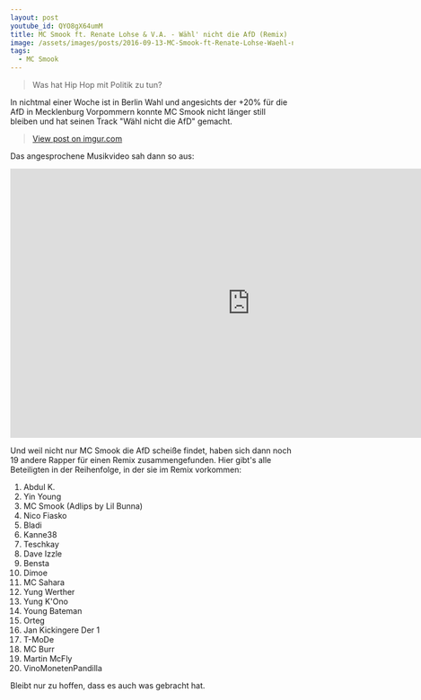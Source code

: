 ```yaml
---
layout: post
youtube_id: QYO8gX64umM
title: MC Smook ft. Renate Lohse & V.A. - Wähl' nicht die AfD (Remix)
image: /assets/images/posts/2016-09-13-MC-Smook-ft-Renate-Lohse-Waehl-nicht-die-AfD-Remix.jpg
tags:
  - MC Smook
---
```

> Was hat Hip Hop mit Politik zu tun?

<!--more-->
In nichtmal einer Woche ist in Berlin Wahl und angesichts der +20% für die AfD in Mecklenburg Vorpommern konnte MC Smook nicht länger still bleiben und hat seinen Track "Wähl nicht die AfD" gemacht.

<blockquote class="imgur-embed-pub" lang="en" data-id="oSV4970"><a href="//imgur.com/oSV4970">View post on imgur.com</a></blockquote><script async src="//s.imgur.com/min/embed.js" charset="utf-8"></script>

Das angesprochene Musikvideo sah dann so aus:

<iframe width="854" height="480" src="https://www.youtube.com/embed/0bIUMt4MNzQ" frameborder="0" allowfullscreen></iframe>

Und weil nicht nur MC Smook die AfD scheiße findet, haben sich dann noch 19 andere Rapper für einen Remix zusammengefunden. Hier gibt's alle Beteiligten in der Reihenfolge, in der sie im Remix vorkommen:

1. Abdul K.
2. Yin Young
3. MC Smook (Adlips by Lil Bunna)
4. Nico Fiasko
5. Bladi
6. Kanne38
7. Teschkay
8. Dave Izzle
9. Bensta
10. Dimoe
11. MC Sahara
12. Yung Werther
13. Yung K'Ono
14. Young Bateman
15. Orteg
16. Jan Kickingere Der 1
17. T-MoDe
18. MC Burr
19. Martin McFly
20. VinoMonetenPandilla

Bleibt nur zu hoffen, dass es auch was gebracht hat.
